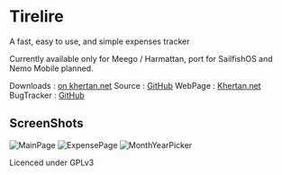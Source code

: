 Tirelire
========

A fast, easy to use, and simple expenses tracker

Currently available only for Meego / Harmattan, port for SailfishOS and Nemo
Mobile planned.

Downloads : [on khertan.net](http://khertan.net/downloads)
Source : [GitHub](http://github.com/khertan/Tirelire)
WebPage : [Khertan.net](http://khertan.net/tirelire)
BugTracker : [GitHub](http://github.com/khertan/Tirelire/issues)

ScreenShots
-----------
![MainPage](http://khertan.net/medias/Tirelire_screenshots_1.png)
![ExpensePage](http://khertan.net/medias/Tirelire_screenshots_2.png)
![MonthYearPicker](http://khertan.net/medias/Tirelire_screenshots_3.png)

Licenced under GPLv3
